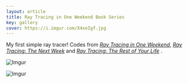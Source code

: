 ```yaml
---
layout: article
title: Ray Tracing in One Weekend Book Series
key: gallery
cover: https://i.imgur.com/X4xeIgf.jpg
---
```



<!--more-->

My first simple ray tracer! Codes from [_Ray Tracing in One Weekend_](https://raytracing.github.io/books/RayTracingInOneWeekend.html), [_Ray Tracing: The Next Week_](https://raytracing.github.io/books/RayTracingTheNextWeek.html) and [_Ray Tracing: The Rest of Your Life_](https://raytracing.github.io/books/RayTracingTheRestOfYourLife.html)
.

![Imgur](https://i.imgur.com/X4xeIgf.jpg)

![Imgur](https://i.imgur.com/aDrWA05.jpg)